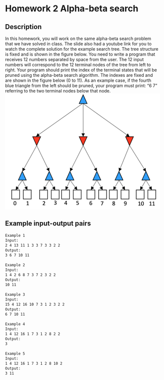 # Homework 2 Alpha-beta search

## Description

In this homework, you will work on the same alpha-beta search problem that we have solved in class. The slide also had a youtube link for you to watch the complete solution for the example search tree. The tree structure is fixed and is shown in the figure below. You need to write a program that receives 12 numbers separated by space from the user. The 12 input numbers will correspond to the 12 terminal nodes of the tree from left to right. Your program should print the index of the terminal states that will be pruned using the alpha-beta search algorithm. The indexes are fixed and are shown in the figure below (0 to 11). As an example case, if the fourth blue triangle from the left should be pruned, your program must print: “6 7” referring to the two terminal nodes below that node.
<img src="../images/hw2-1.png">

## Example input-output pairs

```
Example 1
Input:
2 4 13 11 1 3 3 7 3 3 2 2
Output:
3 6 7 10 11

Example 2
Input:
1 4 2 6 8 7 3 7 2 3 2 2
Output:
10 11

Example 3
Input:
15 4 12 16 10 7 3 1 2 3 2 2
Output:
6 7 10 11

Example 4
Input:
1 4 12 16 1 7 3 1 2 8 2 2
Output:
3

Example 5
Input:
1 4 12 16 1 7 3 1 2 8 10 2
Output:
3 11
```
